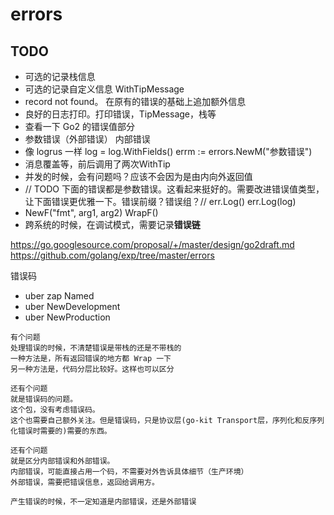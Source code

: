 # errors

## TODO

- 可选的记录栈信息
- 可选的记录自定义信息 WithTipMessage
- record not found。 在原有的错误的基础上追加额外信息
- 良好的日志打印。打印错误，TipMessage，栈等
- 查看一下 Go2 的错误值部分
- 参数错误（外部错误） 内部错误
- 像 logrus 一样 log = log.WithFields() errm := errors.NewM("参数错误")
- 消息覆盖等，前后调用了两次WithTip
- 并发的时候，会有问题吗？应该不会因为是由内向外返回值
- // TODO 下面的错误都是参数错误。这看起来挺好的。需要改进错误值类型，让下面错误更优雅一下。错误前缀？错误组？// err.Log() err.Log(log)
- NewF("fmt", arg1, arg2) WrapF()
- 跨系统的时候，在调试模式，需要记录**错误链**

https://go.googlesource.com/proposal/+/master/design/go2draft.md
https://github.com/golang/exp/tree/master/errors

错误码

- uber zap Named
- uber NewDevelopment
- uber NewProduction


```
有个问题
处理错误的时候，不清楚错误是带栈的还是不带栈的
一种方法是，所有返回错误的地方都 Wrap 一下
另一种方法是，代码分层比较好。这样也可以区分

还有个问题
就是错误码的问题。
这个包，没有考虑错误码。
这个也需要自己额外关注。但是错误码，只是协议层(go-kit Transport层，序列化和反序列化错误时需要的)需要的东西。

还有个问题
就是区分内部错误和外部错误。
内部错误，可能直接占用一个码，不需要对外告诉具体细节（生产环境）
外部错误，需要把错误信息，返回给调用方。

产生错误的时候，不一定知道是内部错误，还是外部错误
```
